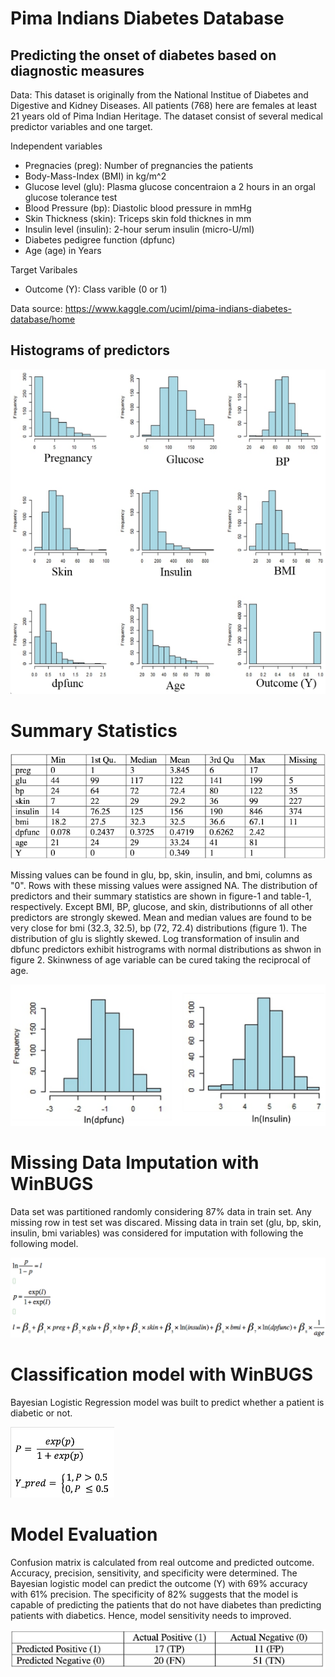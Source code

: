 # Pima Indians Diabetes Database
## Predicting the onset of diabetes based on diagnostic measures
 
Data: This dataset is originally from the National Institue of Diabetes and Digestive and Kidney Diseases. All patients (768) here are females at least 21 years old of Pima Indian Heritage. The dataset consist of several medical predictor variables and one target. 

Independent variables
  - Pregnacies (preg): Number of pregnancies the patients
  - Body-Mass-Index (BMI) in kg/m^2
  - Glucose level (glu): Plasma glucose concentraion a 2 hours in an orgal glucose tolerance test
  - Blood Pressure (bp): Diastolic blood pressure in mmHg
  - Skin Thickness (skin): Triceps skin fold thicknes in mm
  - Insulin level (insulin): 2-hour serum insulin (micro-U/ml)
  - Diabetes pedigree function (dpfunc)
  - Age (age) in Years
 
 Target Varibales
  - Outcome (Y): Class varible (0 or 1)

Data source: https://www.kaggle.com/uciml/pima-indians-diabetes-database/home

## Histograms of predictors

![alt text](/img/distributions.png)

# Summary Statistics

![alt text](/img/summary.png)


Missing values can be found in glu, bp, skin, insulin, and bmi, columns as "0". Rows with these missing values were assigned NA. The distribution of predictors and their summary statistics are shown in figure-1 and table-1, respectively. Except BMI, BP, glucose, and skin, distributionns of all other predictors are strongly skewed. Mean and median values are found to be very close for bmi (32.3, 32.5), bp (72, 72.4) distributions (figure 1). The distribution of glu is slightly skewed. Log transformation of insulin and dbfunc predictors exhibit histrograms with normal distributions as shwon in figure 2. Skinwness of age variable can be cured taking the reciprocal of age.

![alt text](/img/histo-2.png)

# Missing Data Imputation with WinBUGS

Data set was partitioned randomly considering 87% data in train set. Any missing row in test set was discared. Missing data in train set (glu, bp, skin, insulin, bmi variables) was considered for imputation with following the following model.

![alt text](/img/model.png)

# Classification model with WinBUGS
Bayesian Logistic Regression model was built to predict whether a patient is diabetic or not.

![alt text](/img/classification-model.png)

# Model Evaluation 

Confusion matrix is calculated from real outcome and predicted outcome. Accuracy, precision, sensitivity, and specificity were determined. The Bayesian logistic model can predict the outcome (Y) with 69% accuracy with 61% precision. The specificity of 82% suggests that the model is capable of predicting the patients that do not have diabetes than predicting patients with diabetics. Hence, model sensitivity needs to improved.

![alt text](/img/confusion-matrix.png)
